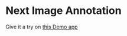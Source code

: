 # Next Image Annotation

Give it a try on [this Demo app](https://next-image-annotation.vercel.app/)
